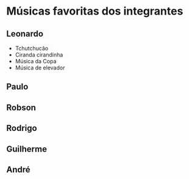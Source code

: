 # Músicas favoritas dos integrantes

## Leonardo

* Tchutchucão
* Ciranda cirandinha
* Música da Copa
* Música de elevador

## Paulo

## Robson

## Rodrigo

## Guilherme

## André
